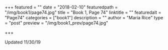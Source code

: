 +++
featured = ""
date = "2018-02-10"
featuredpath = "/img/book1/page74.jpg"
title = "Book 1, Page 74"
linktitle = ""
featuredalt = "Page74"
categories = ["book1"]
description = ""
author = "Maria Rice"
type = "post"
preview = "/img/book1_prev/page74.jpg"

+++

Updated 11/30/19

